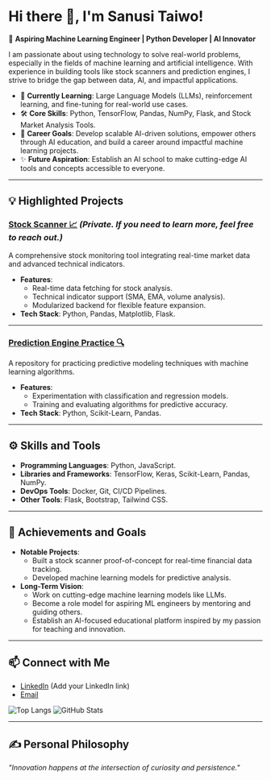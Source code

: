 # Hi there 👋, I'm Sanusi Taiwo!

🚀 **Aspiring Machine Learning Engineer | Python Developer | AI Innovator**

I am passionate about using technology to solve real-world problems, especially in the fields of machine learning and artificial intelligence. With experience in building tools like stock scanners and prediction engines, I strive to bridge the gap between data, AI, and impactful applications.

- 🌱 **Currently Learning**: Large Language Models (LLMs), reinforcement learning, and fine-tuning for real-world use cases.
- 🛠️ **Core Skills**: Python, TensorFlow, Pandas, NumPy, Flask, and Stock Market Analysis Tools.
- 🎯 **Career Goals**: Develop scalable AI-driven solutions, empower others through AI education, and build a career around impactful machine learning projects.
- ✨ **Future Aspiration**: Establish an AI school to make cutting-edge AI tools and concepts accessible to everyone.

---

## 💡 Highlighted Projects

### [Stock Scanner 📈](https://github.com/agueroKhun/stock_scanner) *(Private. If you need to learn more, feel free to reach out.)*
A comprehensive stock monitoring tool integrating real-time market data and advanced technical indicators.

- **Features**:
  - Real-time data fetching for stock analysis.
  - Technical indicator support (SMA, EMA, volume analysis).
  - Modularized backend for flexible feature expansion.
- **Tech Stack**: Python, Pandas, Matplotlib, Flask.

---

### [Prediction Engine Practice 🔍](https://github.com/agueroKhun/prediction_engine_practice)
A repository for practicing predictive modeling techniques with machine learning algorithms.

- **Features**:
  - Experimentation with classification and regression models.
  - Training and evaluating algorithms for predictive accuracy.
- **Tech Stack**: Python, Scikit-Learn, Pandas.

---

## ⚙️ Skills and Tools
- **Programming Languages**: Python, JavaScript.
- **Libraries and Frameworks**: TensorFlow, Keras, Scikit-Learn, Pandas, NumPy.
- **DevOps Tools**: Docker, Git, CI/CD Pipelines.
- **Other Tools**: Flask, Bootstrap, Tailwind CSS.

---

## 🌟 Achievements and Goals
- **Notable Projects**:
  - Built a stock scanner proof-of-concept for real-time financial data tracking.
  - Developed machine learning models for predictive analysis.
- **Long-Term Vision**:
  - Work on cutting-edge machine learning models like LLMs.
  - Become a role model for aspiring ML engineers by mentoring and guiding others.
  - Establish an AI-focused educational platform inspired by my passion for teaching and innovation.

---

## 📫 Connect with Me
- [LinkedIn](#) (Add your LinkedIn link)
- [Email](mailto:sanusitaiwo10@gmail.com)

![Top Langs](https://github-readme-stats.vercel.app/api/top-langs/?username=agueroKhun&layout=compact)
![GitHub Stats](https://github-readme-stats.vercel.app/api?username=agueroKhun&show_icons=true)

---

## ✍️ Personal Philosophy
*"Innovation happens at the intersection of curiosity and persistence."*
